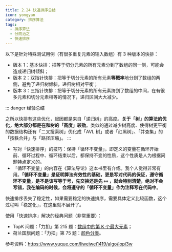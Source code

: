 ```yaml
---
title: 2.24 快速排序总结
icon: yongyan
category: 排序算法
tags:
  - 排序算法
  - 分而治之
  - 快速排序
---
```


以下是针对特殊测试用例（有很多重复元素的输入数组）有 3 种版本的快排：

 + 版本 1：基本快排：把等于切分元素的所有元素分到了数组的同一侧，可能会造成递归树倾斜；
 + 版本 2：双指针快排：把等于切分元素的所有元素**等概率**地分到了数组的两侧，避免了递归树倾斜，递归树相对平衡；
 + 版本 3：三指针快排：把等于切分元素的所有元素挤到了数组的中间，在有很多元素和切分元素相等的情况下，递归区间大大减少。


::: danger 经验总结

之所以快排有这些优化，起因都是来自「递归树」的高度。**关于「树」的算法的优化，绝大部分都是在和树的「高度」较劲**。类似的通过减少树高度、使得树更平衡的数据结构还有「二叉搜索树」优化成「AVL 树」或者「红黑树」、「并查集」的「按秩合并」与「路径压缩」。
:::

+ 写对「快速排序」的技巧：保持「循环不变量」，即定义的变量在循环开始前、循环过程中、循环结束以后，都保持不变的性质，这个性质是人为根据问题特点定义的。
+ 「循环不变量」的内容在《算法导论》这本书里有介绍。我个人觉得非常有用。**「循环不变量」是证明算法有效性的基础，更是写对代码的保证，遵守循环不变量，是不是该写等于号，先交换还是先 `++` ，就会特别清楚，绝对不会写错，我在编码的时候，会将遵守的「循环不变量」作为注释写在代码中**。

快速排序丢失了稳定性，如果需要稳定的快速排序，需要具体定义比较函数，这个过程叫「稳定化」，在这里就不展开了。

使用「快速排序」解决的经典问题（非常重要）：

+ TopK 问题：「力扣」第 215 题：[数组中的第 K 个最大元素](https://leetcode-cn.com/problems/kth-largest-element-in-an-array/)；
+ 荷兰国旗问题：「力扣」第 75 题：[颜色分类](https://leetcode-cn.com/problems/sort-colors/)。

参考资料：https://www.yuque.com/liweiwei1419/algo/lopi3w

